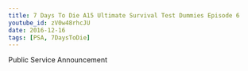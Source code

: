 ```yaml
---
title: 7 Days To Die A15 Ultimate Survival Test Dummies Episode 6
youtube_id: zV0w48rhcJU
date: 2016-12-16
tags: [PSA, 7DaysToDie]
---
```

Public Service Announcement